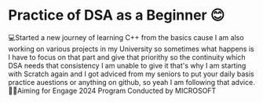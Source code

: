 # Practice of DSA as a Beginner 😊 
💻Started a new journey of learning C++ from the basics cause I am also working on various projects in my University so sometimes what happens is I have to focus on that part and give that priorithy so the continuity which DSA needs that consistency I am unable to give it that's why I am starting with Scratch again and I got adviced from my seniors to put your daily basis practice auestions or anything on github, so yeah I am following that advice.
🧑‍💻Aiming for Engage 2024 Program Conducted by MICROSOFT 
